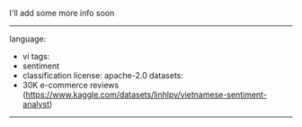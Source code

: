 I'll add some more info soon

---
language:
- vi
tags:
- sentiment
- classification
license: apache-2.0
datasets:
- 30K e-commerce reviews (https://www.kaggle.com/datasets/linhlpv/vietnamese-sentiment-analyst)
---